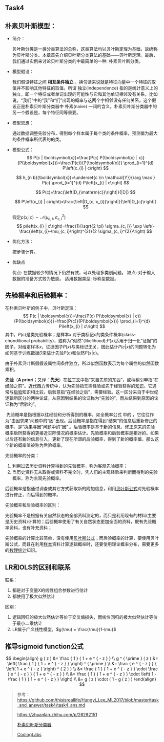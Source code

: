 ## Task4

## 朴素贝叶斯模型：

- 简介：

  贝叶斯分类是一类分类算法的总称，这类算法均以贝叶斯定理为基础，故统称为贝叶斯分类。本章首先介绍贝叶斯分类算法的基础——贝叶斯定理。最后，我们通过实例来讨论贝叶斯分类的中最简单的一种: 朴素贝叶斯分类。

- 模型假设：

  我们假设特征之间  **相互条件独立** 。换句话来说就是特征向量中一个特征的取值并不影响其他特征的取值。所谓 独立(independence) 指的是统计意义上的独立，即一个特征或者单词出现的可能性与它和其他单词相邻没有关系，比如说，“我们”中的“我”和“们”出现的概率与这两个字相邻没有任何关系。这个假设正是朴素贝叶斯分类器中 朴素(naive) 一词的含义。朴素贝叶斯分类器中的另一个假设是，每个特征同等重要。

  

- 模型思想：

  通过数据调整先验分布，得到每个样本属于每个类的条件概率，预测值为最大的条件概率所代表的的类。

- 模型公式：
  $$
  P(c | \boldsymbol{x})=\frac{P(c) P(\boldsymbol{x} | c)}{P(\boldsymbol{x})}=\frac{P(c)}{P(\boldsymbol{x})} \prod_{i=1}^{d} P\left(x_{i} | c\right)
  $$

  $$
  h_{n b}(\boldsymbol{x})=\underset{c \in \mathcal{Y}}{\arg \max } P(c) \prod_{i=1}^{d} P\left(x_{i} | c\right)
  $$

  $$
  P(c)=\frac{\left|D_{\mathrm{c}}\right|}{|D|}
  $$

  $$
  P\left(x_{i} | c\right)=\frac{\left|D_{c, x_{i}}\right|}{\left|D_{c}\right|}
  $$

  假定$p\left(x_{i} | c\right) \sim \mathcal{N}\left(\mu_{c, i}, \sigma_{c, i}^{2}\right)$
  $$
  p\left(x_{i} | c\right)=\frac{1}{\sqrt{2 \pi} \sigma_{c, i}} \exp \left(-\frac{\left(x_{i}-\mu_{c, i}\right)^{2}}{2 \sigma_{c, i}^{2}}\right)
  $$

- 优化方法：

  按步骤计算。

- 优缺点

  优点: 在数据较少的情况下仍然有效，可以处理多类别问题。
  缺点: 对于输入数据的准备方式较为敏感。
  适用数据类型: 标称型数据。

## 先验概率和后验概率：

在朴素贝叶斯的例子中，贝叶斯定理：
$$
P(c | \boldsymbol{x})=\frac{P(c) P(\boldsymbol{x} | c)}{P(\boldsymbol{x})}=\frac{P(c)}{P(\boldsymbol{x})} \prod_{i=1}^{d} P\left(x_{i} | c\right)
$$
其中，$P(c)$是类先验概率；是样本$x$ 对于类标记$c$的类条件概率(class-chonditional probability)，或称为“似然”(likelihood);$P(x)$适用于归一化“证据”的因子。对给定样本$x$，证据因子$P(x)$与类标记无关，因此估计$P(c|x)$的问题转化为如何基于训练数据$D$来估计先验$P(c)$和似然$P(x|c)$。

由于朴素贝叶斯假假设属性间条件独立，所以似然函数表示为每个属性的似然函数乘积。

**先验**（**A priori**；又译：**先天**）在[拉丁文](http://zh.wikipedia.org/wiki/拉丁文)中指“来自先前的东西”，或稍稍引申指“在[经验](http://zh.wikipedia.org/wiki/經驗)之前”。[近代](http://zh.wikipedia.org/wiki/近代)[西方](http://zh.wikipedia.org/wiki/西方)传统中，认为先验指无需经验或先于经验获得的[知识](http://zh.wikipedia.org/wiki/知识)。它通常与[后验](http://zh.wikipedia.org/w/index.php?title=后验&action=edit&redlink=1)知识相比较，后验意指“在经验之后”，需要经验。这一区分来自于中世纪逻辑所区分的两种论证，从原因到结果的论证称为“先验的”，而从结果到原因的论证称为“后验的”。

​    先验概率是指根据以往经验和分析得到的概率，如全概率公式 中的 ，它往往作为“由因求果”问题中的“因”出现。后验概率是指在得到“结果”的信息后重新修正的概率，是“执果寻因”问题中的“因” 。后验概率是基于新的信息，修正原来的先验概率后所获得的更接近实际情况的概率估计。先验概率和后验概率是相对的。如果以后还有新的信息引入，更新了现在所谓的后验概率，得到了新的概率值，那么这个新的概率值被称为后验概率。

先验概率的分类：

1. 利用过去历史资料计算得到的先验概率，称为客观先验概率；
2. 当历史资料无从取得或资料不完全时，凭人们的主观经验来判断而得到的先验概率，称为主观先验概率。

后验概率是指通过调查或其它方式获取新的附加信息，利用[贝叶斯公式](http://wiki.mbalib.com/wiki/贝叶斯公式)对先验概率进行修正，而后得到的概率。

先验概率和后验概率的区别：

先验概率不是根据有关自然状态的全部资料测定的，而只是利用现有的材料(主要是历史资料)计算的；后验概率使用了有关自然状态更加全面的资料，既有先验概率资料，也有补充资料；

先验概率的计算比较简单，没有使用[贝叶斯公式](http://wiki.mbalib.com/wiki/贝叶斯公式)；而后验概率的计算，要使用贝叶斯公式，而且在利用[样本](http://wiki.mbalib.com/wiki/样本)资料计算逻辑概率时，还要使用理论概率分布，需要更多的[数理统计](http://wiki.mbalib.com/wiki/数理统计)知识。

## LR和OLS的区别和联系

联系：

1. 都是对于变量X的线性组合参数进行估计
2. 都使用了极大似然估计

区别：

1. 逻辑回归的极大似然估计等价于交叉熵损失，而线性回归的极大似然估计等价于最小二乘估计
2. LR属于广义线性模型，$g(\mu) = \frac{\mu}{1-\mu}$

## 推导sigmoid function公式

$$
\begin{align}  
 g ( z ) &= \frac { 1 } { 1 + e ^ { - z } }  \\ 
  g ^ { \prime } ( z ) &= \left( \frac { 1 } { 1 + e ^ { - z } } \right) ^ { \prime } \\
 &= \frac { e ^ { - z } } { \left( 1 + e ^ { - z } \right) ^ { 2 } }  \\ 
 &= \frac { 1 } { 1 + e ^ { - z } } \cdot \frac { e ^ { - z } } { 1 + e ^ { - z } } \\
 &= \frac { 1 } { 1 + e ^ { - z } } \cdot \left( 1 - \frac { 1 } { 1 + e ^ { - z } } \right)  \\ 
  &= g ( z ) \cdot ( 1 - g ( z ) ) 
 \end{align}
$$

> 参考：https://github.com/thisisreallife/Hungyi_Lee_ML2017/blob/master/task_and_answer/task4/task4_ans.md
>
> https://zhuanlan.zhihu.com/p/26262151
>
> [朴素贝叶斯分类器]([https://zh.wikipedia.org/wiki/%E6%9C%B4%E7%B4%A0%E8%B4%9D%E5%8F%B6%E6%96%AF%E5%88%86%E7%B1%BB%E5%99%A8](https://zh.wikipedia.org/wiki/朴素贝叶斯分类器))
>
> [CodingLabs](https://www.cnblogs.com/leoo2sk/)

